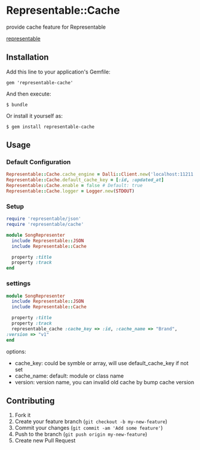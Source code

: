 # Representable::Cache

provide cache feature for Representable

[representable](https://github.com/apotonick/representable)

## Installation

Add this line to your application's Gemfile:

    gem 'representable-cache'

And then execute:

    $ bundle

Or install it yourself as:

    $ gem install representable-cache

## Usage


### Default Configuration

```ruby
Representable::Cache.cache_engine = Dalli::Client.new('localhost:11211', :namespace => "app_v1")
Representable::Cache.default_cache_key = [:id, :updated_at]
Representable::Cache.enable = false # Default: true
Representable::Cache.logger = Logger.new(STDOUT)
```

### Setup

```ruby
require 'representable/json'
require 'representable/cache'

module SongRepresenter
  include Representable::JSON
  include Representable::Cache

  property :title
  property :track
end
```

### settings

```ruby
module SongRepresenter
  include Representable::JSON
  include Representable::Cache

  property :title
  property :track
  representable_cache :cache_key => :id, :cache_name => "Brand",
:version => "v1"
end
```

options:
* cache_key: could be symble or array, will use default_cache_key if not
  set
* cache_name: default: module or class name
* version: version name, you can invalid old cache by bump cache version

## Contributing

1. Fork it
2. Create your feature branch (`git checkout -b my-new-feature`)
3. Commit your changes (`git commit -am 'Add some feature'`)
4. Push to the branch (`git push origin my-new-feature`)
5. Create new Pull Request
